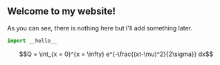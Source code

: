 ## Welcome to my website!

As you can see, there is nothing here but I'll add something later.


```python
import __hello__
```

$$Q = \int_{x = 0}^{x = \infty} e^{-\frac{(xt-\mu)^2}{2\sigma}} dx$$


